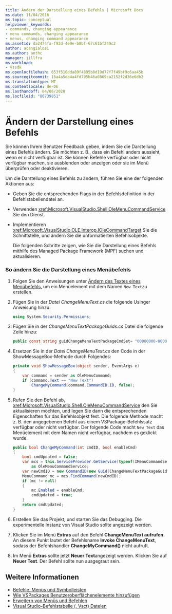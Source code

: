 ```yaml
---
title: Ändern der Darstellung eines Befehls | Microsoft Docs
ms.date: 11/04/2016
ms.topic: conceptual
helpviewer_keywords:
- commands, changing appearance
- menu commands, changing appearance
- menus, changing command appearance
ms.assetid: da2474fa-f92d-4e9e-b8bf-67c61bf249c2
author: acangialosi
ms.author: anthc
manager: jillfra
ms.workload:
- vssdk
ms.openlocfilehash: 653f516dda89f4895b8d19d77f7f49bf9c6aa45b
ms.sourcegitcommit: 16a4a5da4a4fd795b46a0869ca2152f2d36e6db2
ms.translationtype: MT
ms.contentlocale: de-DE
ms.lasthandoff: 04/06/2020
ms.locfileid: "80739851"
---
```

# <a name="change-the-appearance-of-a-command"></a>Ändern der Darstellung eines Befehls
Sie können Ihrem Benutzer Feedback geben, indem Sie die Darstellung eines Befehls ändern. Sie möchten z. B., dass ein Befehl anders aussieht, wenn er nicht verfügbar ist. Sie können Befehle verfügbar oder nicht verfügbar machen, sie ausblenden oder anzeigen oder sie im Menü überprüfen oder deaktivieren.

Um die Darstellung eines Befehls zu ändern, führen Sie eine der folgenden Aktionen aus:

- Geben Sie die entsprechenden Flags in der Befehlsdefinition in der Befehlstabellendatei an.

- Verwenden <xref:Microsoft.VisualStudio.Shell.OleMenuCommandService> Sie den Dienst.

- Implementieren <xref:Microsoft.VisualStudio.OLE.Interop.IOleCommandTarget> Sie die Schnittstelle, und ändern Sie die unformatierten Befehlsobjekte.

  Die folgenden Schritte zeigen, wie Sie die Darstellung eines Befehls mithilfe des Managed Package Framework (MPF) suchen und aktualisieren.

### <a name="to-change-the-appearance-of-a-menu-command"></a>So ändern Sie die Darstellung eines Menübefehls

1. Folgen Sie den Anweisungen unter [Ändern des Textes eines Menübefehls,](../extensibility/changing-the-text-of-a-menu-command.md) um ein Menüelement mit dem Namen `New Text`zu erstellen.

2. Fügen Sie in der *Datei ChangeMenuText.cs* die folgende Usinger Anweisung hinzu:

    ```csharp
    using System.Security.Permissions;
    ```

3. Fügen Sie in der *ChangeMenuTextPackageGuids.cs* Datei die folgende Zeile hinzu:

    ```csharp
    public const string guidChangeMenuTextPackageCmdSet= "00000000-0000-0000-0000-00000000";  // get the GUID from the .vsct file
    ```

4. Ersetzen Sie in der *Datei ChangeMenuText.cs* den Code in der ShowMessageBox-Methode durch Folgendes:

    ```csharp
    private void ShowMessageBox(object sender, EventArgs e)
    {
        var command = sender as OleMenuCommand;
        if (command.Text == "New Text")
            ChangeMyCommand(command.CommandID.ID, false);
    }
    ```

5. Rufen Sie den Befehl ab, <xref:Microsoft.VisualStudio.Shell.OleMenuCommandService> den Sie aktualisieren möchten, und legen Sie dann die entsprechenden Eigenschaften für das Befehlsobjekt fest. Die folgende Methode macht z. B. den angegebenen Befehl aus einem VSPackage-Befehlssatz verfügbar oder nicht verfügbar. Der folgende Code macht `New Text` das Menüelement mit dem Namen nicht verfügbar, nachdem es geklickt wurde.

    ```csharp
    public bool ChangeMyCommand(int cmdID, bool enableCmd)
    {
        bool cmdUpdated = false;
        var mcs = this.ServiceProvider.GetService(typeof(IMenuCommandService))
            as OleMenuCommandService;
        var newCmdID = new CommandID(new Guid(ChangeMenuTextPackageGuids.guidChangeMenuTextPackageCmdSet), cmdID);
        MenuCommand mc = mcs.FindCommand(newCmdID);
        if (mc != null)
        {
            mc.Enabled = enableCmd;
            cmdUpdated = true;
        }
        return cmdUpdated;
    }
    ```

6. Erstellen Sie das Projekt, und starten Sie das Debugging. Die experimentelle Instanz von Visual Studio sollte angezeigt werden.

7. Klicken Sie im Menü **Extras** auf den Befehl **ChangeMenuText aufrufen.** An diesem Punkt lautet der Befehlsname **Invoke ChangeMenuText**, sodass der Befehlshandler **ChangeMyCommand()** nicht aufruft.

8. Im Menü **Extras** sollte jetzt **Neuer Text**angezeigt werden. Klicken Sie auf **Neuer Text**. Der Befehl sollte nun ausgegraut sein.

## <a name="see-also"></a>Weitere Informationen
- [Befehle, Menüs und Symbolleisten](../extensibility/internals/commands-menus-and-toolbars.md)
- [Wie VSPackages Benutzeroberflächenelemente hinzufügen](../extensibility/internals/how-vspackages-add-user-interface-elements.md)
- [Erweitern von Menüs und Befehlen](../extensibility/extending-menus-and-commands.md)
- [Visual Studio-Befehlstabelle (. Vsct) Dateien](../extensibility/internals/visual-studio-command-table-dot-vsct-files.md)
